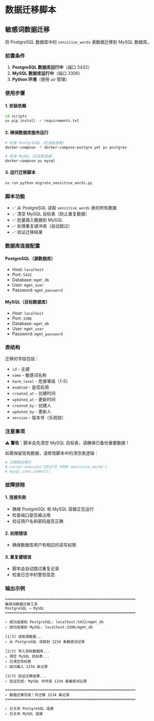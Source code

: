 # 数据迁移脚本

## 敏感词数据迁移

将 PostgreSQL 数据库中的 `sensitive_words` 表数据迁移到 MySQL 数据库。

### 前置条件

1. **PostgreSQL 数据库运行中**（端口 5432）
2. **MySQL 数据库运行中**（端口 3306）
3. **Python 环境**（使用 uv 管理）

### 使用步骤

#### 1. 安装依赖

```bash
cd scripts
uv pip install -r requirements.txt
```

#### 2. 确保数据库服务运行

```bash
# 检查 PostgreSQL（应该能连接）
docker-compose -f docker-compose-postgre.yml ps postgres

# 检查 MySQL（应该能连接）
docker-compose ps mysql
```

#### 3. 运行迁移脚本

```bash
uv run python migrate_sensitive_words.py
```

### 脚本功能

- ✅ 从 PostgreSQL 读取 `sensitive_words` 表的所有数据
- ✅ 清空 MySQL 目标表（防止重复数据）
- ✅ 批量插入数据到 MySQL
- ✅ 处理重复键冲突（自动跳过）
- ✅ 验证迁移结果

### 数据库连接配置

#### PostgreSQL（源数据库）
- Host: `localhost`
- Port: `5432`
- Database: `mgmt_db`
- User: `mgmt_user`
- Password: `mgmt_password`

#### MySQL（目标数据库）
- Host: `localhost`
- Port: `3306`
- Database: `mgmt_db`
- User: `mgmt_user`
- Password: `mgmt_password`

### 表结构

迁移的字段包括：
- `id` - 主键
- `name` - 敏感词名称
- `harm_level` - 危害等级（1-5）
- `enabled` - 是否启用
- `created_at` - 创建时间
- `updated_at` - 更新时间
- `created_by` - 创建人
- `updated_by` - 更新人
- `version` - 版本号（乐观锁）

### 注意事项

⚠️ **警告**：脚本会先清空 MySQL 目标表，请确保已备份重要数据！

如需保留现有数据，请修改脚本中的清空表逻辑：
```python
# 注释掉这两行
# cursor.execute("DELETE FROM sensitive_words")
# mysql_conn.commit()
```

### 故障排除

#### 1. 连接失败
- 确保 PostgreSQL 和 MySQL 容器正在运行
- 检查端口是否被占用
- 验证用户名和密码是否正确

#### 2. 权限错误
- 确保数据库用户有相应的读写权限

#### 3. 重复键错误
- 脚本会自动跳过重复记录
- 检查日志中的警告信息

### 输出示例

```
============================================================
敏感词数据迁移工具
PostgreSQL → MySQL
============================================================

✓ 成功连接到 PostgreSQL: localhost:5432/mgmt_db
✓ 成功连接到 MySQL: localhost:3306/mgmt_db

[1/3] 读取源数据...
✓ 从 PostgreSQL 读取到 1234 条敏感词记录

[2/3] 写入目标数据库...
⚠ 清空 MySQL 目标表...
✓ 已清空目标表
✓ 成功插入 1234 条记录

[3/3] 验证迁移结果...
✓ 验证完成: MySQL 中共有 1234 条敏感词记录

============================================================
✓ 数据迁移完成！共迁移 1234 条记录
============================================================

✓ 已关闭 PostgreSQL 连接
✓ 已关闭 MySQL 连接
```
